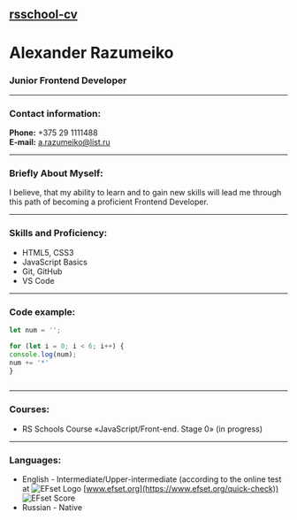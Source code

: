 ## [rsschool-cv](https://app.rs.school/cv/b011412e-06a9-419f-9f09-163a9c375ec2)
# Alexander Razumeiko
### Junior Frontend Developer

---

### Contact information:

**Phone:** +375 29 1111488<br>
**E-mail:** a.razumeiko@list.ru<br>

---

### Briefly About Myself:

I believe, that my ability to learn and to gain new skills will lead me through this path of becoming a proficient Frontend Developer.

---

### Skills and Proficiency:

- HTML5, CSS3
- JavaScript Basics
- Git, GitHub
- VS Code

---

### Code example:


```javascript
let num = '';

for (let i = 0; i < 6; i++) {
console.log(num);
num += '*'
}



```
---

### Courses:

- RS Schools Course «JavaScript/Front-end. Stage 0» (in progress)

---

### Languages:

- English \- Intermediate/Upper-intermediate (according to the online test at ![EFset Logo](/images/efset-logo.png) [www.efset.org](https://www.efset.org/quick-check))<br>
![EFset Score](/images/efset-english-level.jpg)
- Russian \- Native





